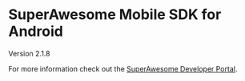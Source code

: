 SuperAwesome Mobile SDK for Android
===================================

Version 2.1.8

For more information check out the [SuperAwesome Developer Portal](http://developers.superawesome.tv/docs/androidsdk).
